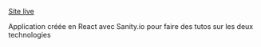 [Site live](https://critik.netlify.app/)

Application créée en React avec Sanity.io pour faire des tutos sur les deux technologies
